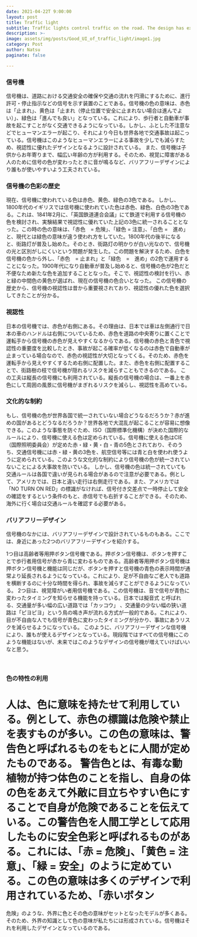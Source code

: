 ```yaml
---
date: 2021-04-22T 9:00:00
layout: post
title: Traffic light
subtitle: Traffic lights control traffic on the road. The design has excellent visibility to prevent traffic accidents.
description: >-
image: assets/img/posts/Good_UI_of_traffic_light/image1.jpg
category: Post
author: Natsu
paginate: false

---
```


### 信号機


信号機は、道路における交通安全の確保や交通の流れを円滑にするために、進行許可・停止指示などの信号を示す装置のことである。信号機の色の意味は、赤色は「止まれ」、黄色は「止まれ（停止位置で安全に止まれない場合は進んでよい）」、緑色は「進んでも良い」となっている。これにより、歩行者と自動車が事故を起こすことがなく交通できるようになっている。しかし、ふとした不注意などでヒューマンエラーが起こり、それにより今日も世界各地で交通事故は起こっている。信号機はこのようなヒューマンエラーによる事故を少しでも減らすため、視認性に優れたデザインとなるように設計されている。
また、信号機は子供からお年寄りまで、幅広い年齢の方が利用する。そのため、視覚に障害がある人のために信号の色が変わったときに音が鳴るなど、バリアフリーデザインにより誰もが使いやすいよう工夫されている。

### 信号機の色彩の歴史

現在、信号機に使われている色は赤色、黄色、緑色の3色である。
しかし、1800年代のイギリスでは信号機に使われていた色は赤色、緑色、白色の3色である。これは、1841年2月に、「英国鉄道連合会議」にて鉄道で利用する信号機の色を検討され、実験結果で視認性に優れていた上記の3色に統一されることとなった。この時の色の意味は、「赤色　= 危険」、「緑色 = 注意」、「白色 =　進め」と、現代とは緑色の意味が違う使われ方をしていた。1800年代の後半になると、街路灯が普及し始めた。そのとき、街路灯の明かりが白い光なので、信号機の光と区別がしにくいという問題が発生した。この問題を解決するため、白色を信号機の色から外し、「赤色　= 止まれ」と「緑色　=　進め」の2色で運用することになった。1900年代になり自動車が普及し始めると、信号機の色が2色だと不便なため新たな色を追加することとなった。そこで、視認性の検討を行い、赤と緑の中間色の黄色が選ばれ、現在の信号機の色合いとなった。
この信号機の歴史から、信号機の視認性は昔から重要視されており、視認性の優れた色を選択してきたことが分かる。

### 視認性

日本の信号機では、赤色が右側にある。その理由は、日本では車は左側通行で日本の車のハンドルは右側についているため、赤色を道路の中央寄りに置くことで運転手から信号機の赤色が見えやすくなるからである。信号機の赤色と青色で視認性の重要度を比較したとき、事故が起こる確率が低くなるのは赤色で自動車が止まっている場合なので、赤色の視認性が大切となってくる。そのため、赤色を運転手から見えやすくするため右側に配置した。また、赤色を右側に配置することで、街路樹の枝で信号機が隠れるリスクを減らすこともできるのである。
この工夫は縦長の信号機にも利用されている。縦長の信号機の場合は、一番上を赤色にして周囲の風景に信号機がまぎれるリスクを減らし、視認性を高めている。

### 文化的な制約

もし、信号機の色が世界各国で統一されていない場合どうなるだろうか？赤が進めの国があるとどうなるだろうか？世界各地で大混乱が起こることが容易に想像できる。このような事態を防ぐため、ISO（国際標準化機構）が決めた国際的なルールにより、信号機に使える色は定められている。信号機に使える色はCIE（国際照明委員会）が定めた赤・緑・黄・白・青の5色とされており、そのうち、交通信号機には赤・緑・黄の3色を、航空信号等には青と白を使われ使うように定められている。このような文化的な制約により信号機の色が統一されていないことによる大事故を防いでいる。
しかし、信号機の色は統一されていても交通ルールは各国で違いが見られる場合があるので注意が必要である。例として、アメリカでは、日本と違い走行は右側走行である。また、アメリカでは「NO TURN ON RED」の標識がなければ、信号付き交差点で一時停止して安全の確認をするという条件のもと、赤信号でも右折することができる。そのため、海外に行く場合は交通ルールを確認する必要がある。

### バリアフリーデザイン

信号機のなかには、バリアフリーデザインで設計されているものもある。ここでは、身近にあった2つのバリアフリーデザインを紹介する。

1つ目は高齢者等用押ボタン信号機である。押ボタン信号機は、ボタンを押すことで歩行者用信号が赤から青に変わるものである。高齢者等用押ボタン信号機は押ボタン信号機と機能は同じだが、ボタンを押すと信号機の青色の表示時間が通常より延長されるようになっている。これにより、足が不自由なご老人でも道路を横断するのに十分な時間を得られ、事故を減らすことができるようになっている。
2つ目は、視覚障がい者用信号機である。この信号機は、音で信号が青色に変わったタイミングを知らせる機能を持っている。日本では擬音式
と呼ばれる、交通量が多い幅の広い道路では「カッコウ」
、交通量の少ない幅の狭い道路は「ピヨピヨ」という鳥の鳴き声が流れる方式が一般的である。これにより、目が不自由な人でも信号が青色に変わったタイミングが分かり、事故にあうリスクを減らせるようになっている。
このように、バリアフリーデザインな信号機により、誰もが使えるデザインとなっている。現段階ではすべての信号機にこのような機能はないが、未来ではこのようなデザインの信号機が増えていけばいいなと思う。

　

### 色の特性の利用

人は、色に意味を持たせて利用している。例として、赤色の標識は危険や禁止を表すものが多い。この色の意味は、警告色と呼ばれるものをもとに人間が定めたものである。
警告色とは、有毒な動植物が持つ体色のことを指し、自身の体の色をあえて外敵に目立ちやすい色にすることで自身が危険であることを伝えている。この警告色を人間工学として応用したものに安全色彩と呼ばれるものがある。これには、「赤
= 危険」、「黄色 = 注意」、「緑 =
安全」のように定めている。この色の意味は多くのデザインで利用されているため、「赤いボタン
=
危険」のような、外界に色とその色の意味がセットとなったモデルが多くある。そのため、外界の知識として色の意味が私たちには形成されている。信号機はそれを利用したデザインとなっているのである。
